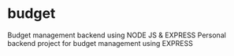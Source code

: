# budget
Budget management backend using NODE JS &amp; EXPRESS
Personal backend project for budget management using EXPRESS
